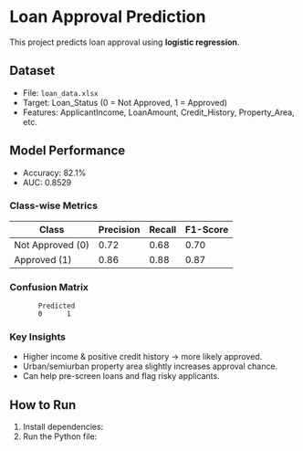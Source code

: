 # Loan Approval Prediction

This project predicts loan approval using **logistic regression**.

## Dataset
- File: `loan_data.xlsx`
- Target: Loan_Status (0 = Not Approved, 1 = Approved)
- Features: ApplicantIncome, LoanAmount, Credit_History, Property_Area, etc.

## Model Performance
- Accuracy: 82.1%
- AUC: 0.8529

### Class-wise Metrics

| Class | Precision | Recall | F1-Score |
|-------|-----------|--------|----------|
| Not Approved (0) | 0.72 | 0.68 | 0.70 |
| Approved (1) | 0.86 | 0.88 | 0.87 |

### Confusion Matrix

           Predicted
           0      1

### Key Insights
- Higher income & positive credit history → more likely approved.
- Urban/semiurban property area slightly increases approval chance.
- Can help pre-screen loans and flag risky applicants.

## How to Run
1. Install dependencies:
2. Run the Python file:
